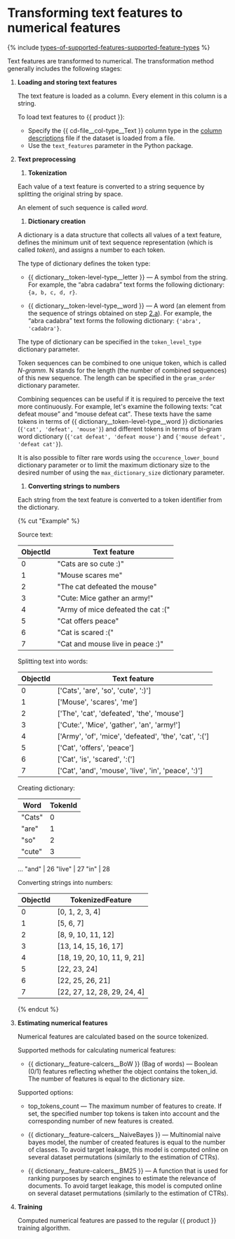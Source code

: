 # Transforming text features to numerical features

{% include [types-of-supported-features-supported-feature-types](../_includes/work_src/reusage-common-phrases/supported-feature-types.md) %}


Text features are transformed to numerical. The transformation method generally includes the following stages:
1. **Loading and storing text features**

    The text feature is loaded as a column. Every element in this column is a string.

    To load text features to {{ product }}:
    - Specify the {{ cd-file__col-type__Text }} column type in the [column descriptions](input-data_column-descfile.md) file if the dataset is loaded from a file.
    - Use the `text_features` parameter in the Python package.

1. **Text preprocessing**

    1. **Tokenization**

    Each value of a text feature is converted to a string sequence by splitting the original string by space.

    An element of such sequence is called _word_.

    1. **Dictionary creation**

    A dictionary is a data structure that collects all values of a text feature, defines the minimum unit of text sequence representation (which is called _token_), and assigns a number to each token.

    The type of dictionary defines the token type:

    - {{ dictionary__token-level-type__letter }} — A symbol from the string. For example, the <q>abra cadabra</q> text forms the following dictionary: `{a, b, c, d, r}`.

    - {{ dictionary__token-level-type__word }} — A word (an element from the sequence of strings obtained on step [2.a](#text-processing__step__tokenization)). For example, the <q>abra cadabra</q> text forms the following dictionary: `{'abra', 'cadabra'}`.

    The type of dictionary can be specified in the `token_level_type` dictionary parameter.

    Token sequences can be combined to one unique token, which is called _N-gramm_. N stands for the length (the number of combined sequences) of this new sequence. The length can be specified in the `gram_order` dictionary parameter.

    Combining sequences can be useful if it is required to perceive the text more continuously. For example, let's examine the following texts: <q>cat defeat mouse</q> and <q>mouse defeat cat</q>. These texts have the same tokens in terms of {{ dictionary__token-level-type__word }} dictionaries (`{'cat', 'defeat', 'mouse'}`) and different tokens in terms of bi-gram word dictionary (`{'cat defeat', 'defeat mouse'}` and `{'mouse defeat', 'defeat cat'}`).

    It is also possible to filter rare words using the `occurence_lower_bound` dictionary parameter or to limit the maximum dictionary size to the desired number of using the `max_dictionary_size` dictionary parameter.

    1. **Converting strings to numbers**

    Each string from the text feature is converted to a token identifier from the dictionary.

    {% cut "Example" %}

    Source text:

    ObjectId | Text feature
    ----- | -----
    0 | "Cats are so cute :)"
    1 | "Mouse scares me"
    2 | "The cat defeated the mouse"
    3 | "Cute: Mice gather an army!"
    4 | "Army of mice defeated the cat :("
    5 | "Cat offers peace"
    6 | "Cat is scared :("
    7 | "Cat and mouse live in peace :)"

    Splitting text into words:

    ObjectId | Text feature
    ----- | -----
    0 | ['Cats', 'are', 'so', 'cute', ':)']
    1 | ['Mouse', 'scares', 'me']
    2 | ['The', 'cat', 'defeated', 'the', 'mouse']
    3 | ['Cute:', 'Mice', 'gather', 'an', 'army!']
    4 | ['Army', 'of', 'mice', 'defeated', 'the', 'cat', ':(']
    5 | ['Cat', 'offers', 'peace']
    6 | ['Cat', 'is', 'scared', ':(']
    7 | ['Cat', 'and', 'mouse', 'live', 'in', 'peace', ':)']

    Creating dictionary:

    Word | TokenId
    ----- | -----
    "Cats" | 0
    "are" | 1
    "so" | 2
    "cute" | 3
    ...
    "and" | 26
    "live" | 27
    "in" | 28

    Converting strings into numbers:

    ObjectId | TokenizedFeature
    ----- | -----
    0 | [0, 1, 2, 3, 4]
    1 | [5, 6, 7]
    2 | [8, 9, 10, 11, 12]
    3 | [13, 14, 15, 16, 17]
    4 | [18, 19, 20, 10, 11, 9, 21]
    5 | [22, 23, 24]
    6 | [22, 25, 26, 21]
    7 | [22, 27, 12, 28, 29, 24, 4]

    {% endcut %}        

1. **Estimating numerical features**

    Numerical features are calculated based on the source tokenized.

    Supported methods for calculating numerical features:

    - {{ dictionary__feature-calcers__BoW }} (Bag of words) — Boolean (0/1) features reflecting whether the object contains the token_id. The number of features is equal to the dictionary size.

    Supported options:
    - top_tokens_count — The maximum number of features to create. If set, the specified number top tokens is taken into account and the corresponding number of new features is created.

    - {{ dictionary__feature-calcers__NaiveBayes }} — Multinomial naive bayes model, the number of created features is equal to the number of classes. To avoid target leakage, this model is computed online on several dataset permutations (similarly to the estimation of CTRs).

    - {{ dictionary__feature-calcers__BM25 }} — A function that is used for ranking purposes by search engines to estimate the relevance of documents. To avoid target leakage, this model is computed online on several dataset permutations (similarly to the estimation of CTRs).

1. **Training**

    Computed numerical features are passed to the regular {{ product }} training algorithm.
